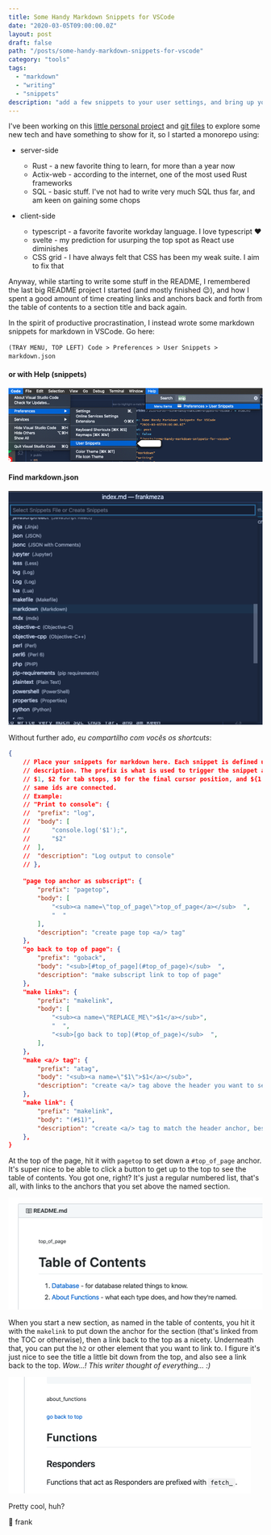 ```yaml
---
title: Some Handy Markdown Snippets for VSCode
date: "2020-03-05T09:00:00.0Z"
layout: post
draft: false
path: "/posts/some-handy-markdown-snippets-for-vscode"
category: "tools"
tags:
  - "markdown"
  - "writing"
  - "snippets"
description: "add a few snippets to your user settings, and bring up your README game"
---
```


I've been working on this [little personal project](https://github.com/frankmeza/tap_list) and [git files](https://github.com/frankmeza/tap_list.git) to explore some new tech and have something to show for it, so I started a monorepo using:

- server-side
  - Rust - a new favorite thing to learn, for more than a year now
  - Actix-web - according to the internet, one of the most used Rust frameworks
  - SQL - basic stuff. I've not had to write very much SQL thus far, and am keen on gaining some chops

- client-side
  - typescript - a favorite favorite workday language. I love typescript ❤️
  - svelte - my prediction for usurping the top spot as React use diminishes
  - CSS grid - I have always felt that CSS has been my weak suite. I aim to fix that

Anyway, while starting to write some stuff in the README, I remembered the last big README project I started (and mostly finished 😉), and how I spent a good amount of time creating links and anchors back and forth from the table of contents to a section title and back again.  

In the spirit of productive procrastination, I instead wrote some markdown snippets for markdown in VSCode. Go here: 

`(TRAY MENU, TOP LEFT) Code > Preferences > User Snippets > markdown.json`

#### or with Help (snippets)

![find snippets](./find_snippets.png)

#### Find markdown.json

![find markdown.json](./find_markdown.png)

Without further ado, _eu compartilho com vocês os shortcuts_:  

```json
{
    // Place your snippets for markdown here. Each snippet is defined under a snippet name and has a prefix, body and
    // description. The prefix is what is used to trigger the snippet and the body will be expanded and inserted. Possible variables are:
    // $1, $2 for tab stops, $0 for the final cursor position, and ${1:label}, ${2:another} for placeholders. Placeholders with the
    // same ids are connected.
    // Example:
    // "Print to console": {
    // 	"prefix": "log",
    // 	"body": [
    // 		"console.log('$1');",
    // 		"$2"
    // 	],
    // 	"description": "Log output to console"
    // },
    
    "page top anchor as subscript": {
        "prefix": "pagetop",
        "body": [
            "<sub><a name=\"top_of_page\">top_of_page</a></sub>  ",
            "  "
        ],
        "description": "create page top <a/> tag"
    },
    "go back to top of page": {
        "prefix": "goback",
        "body": "<sub>[#top_of_page](#top_of_page)</sub>  ",
        "description": "make subscript link to top of page"
    },
    "make links": {
        "prefix": "makelink",
        "body": [
            "<sub><a name=\"REPLACE_ME\">$1</a></sub>",
            "  ",
            "<sub>[go back to top](#top_of_page)</sub>  ",
        ],
    },
    "make <a/> tag": {
        "prefix": "atag",
        "body": "<sub><a name=\"$1\">$1</a></sub>",
        "description": "create <a/> tag above the header you want to see, best in snake_case"
    },
    "make link": {
        "prefix": "makelink",
        "body": "(#$1)",
        "description": "create <a/> tag to match the header anchor, best in snake_case"
    },
}
```

At the top of the page, hit it with `pagetop` to set down a `#top_of_page` anchor. It's super nice to be able to click a button to get up to the top to see the table of contents. You got one, right? It's just a regular numbered list, that's all, with links to the anchors that you set above the named section.  

![table of contents](./table_of_contents.png)

When you start a new section, as named in the table of contents, you hit it with the `makelink` to put down the anchor for the section (that's linked from the TOC or otherwise), then a link back to the top as a nicety. Underneath that, you can put the `h2` or other element that you want to link to. I figure it's just nice to see the title a little bit down from the top, and also see a link back to the top. _Wow...! This writer thought of everything... :)_  

![new section](./new_section.png)

Pretty cool, huh?

🤙 frank